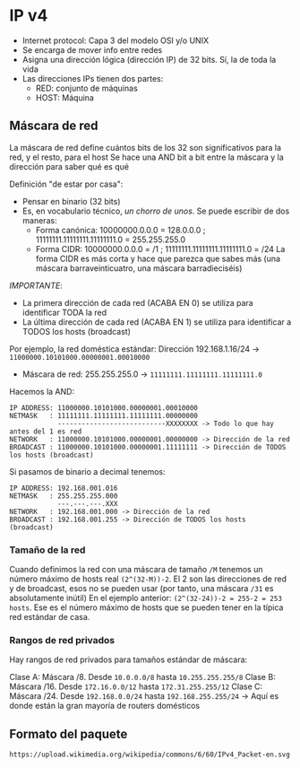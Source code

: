 # IP v4

- Internet protocol: Capa 3 del modelo OSI y/o UNIX
- Se encarga de mover info entre redes
- Asigna una dirección lógica (dirección IP) de 32 bits. Sí, la de toda la vida
- Las direcciones IPs tienen dos partes:
  - RED: conjunto de máquinas
  - HOST: Máquina

## Máscara de red
La máscara de red define cuántos bits de los 32 son significativos para la red, y el resto, para el host
Se hace una AND bit a bit entre la máscara y la dirección para saber qué es qué 

Definición "de estar por casa":
- Pensar en binario (32 bits)
- Es, en vocabulario técnico, _un chorro de unos_. Se puede escribir de dos maneras:
  - Forma canónica: 10000000.0.0.0 = 128.0.0.0 ; 11111111.11111111.11111111.0 = 255.255.255.0
  - Forma CIDR: 10000000.0.0.0 = /1 ; 11111111.11111111.11111111.0 = /24 
La forma CIDR es más corta y hace que parezca que sabes más (una máscara barraveinticuatro, una máscara barradieciséis)

_IMPORTANTE_: 
- La primera dirección de cada red (ACABA EN 0) se utiliza para identificar TODA la red
- La última dirección de cada red (ACABA EN 1) se utiliza para identificar a TODOS los hosts (broadcast)

Por ejemplo, la red doméstica estándar:
Dirección 192.168.1.16/24 -> `11000000.10101000.00000001.00010000`
- Máscara de red: 255.255.255.0 -> `11111111.11111111.11111111.0`

Hacemos la AND:
```
IP ADDRESS: 11000000.10101000.00000001.00010000
NETMASK   : 11111111.11111111.11111111.00000000
            ---------------------------XXXXXXXX -> Todo lo que hay antes del 1 es red
NETWORK   : 11000000.10101000.00000001.00000000 -> Dirección de la red
BROADCAST : 11000000.10101000.00000001.11111111 -> Dirección de TODOS los hosts (broadcast)
```

Si pasamos de binario a decimal tenemos:

```
IP ADDRESS: 192.168.001.016
NETMASK   : 255.255.255.000
            ---.---.---.XXX 
NETWORK   : 192.168.001.000 -> Dirección de la red
BROADCAST : 192.168.001.255 -> Dirección de TODOS los hosts (broadcast)
```

### Tamaño de la red

Cuando definimos la red con una máscara de tamaño `/M` tenemos un número máximo de hosts real `(2^(32-M))-2`.
El 2 son las direcciones de red y de broadcast, esos no se pueden usar (por tanto, una máscara `/31` es absolutamente inútil)
En el ejemplo anterior: `(2^(32-24))-2 = 255-2 = 253 hosts`. Ese es el número máximo de hosts que se pueden tener
en la típica red estándar de casa.

### Rangos de red privados

Hay rangos de red privados para tamaños estándar de máscara:

Clase A: Máscara /8. Desde `10.0.0.0/8` hasta `10.255.255.255/8`
Clase B: Máscara /16. Desde `172.16.0.0/12` hasta `172.31.255.255/12`
Clase C: Máscara /24. Desde `192.168.0.0/24` hasta `192.168.255.255/24` -> Aquí es donde están la gran mayoría de routers domésticos

## Formato del paquete

`https://upload.wikimedia.org/wikipedia/commons/6/60/IPv4_Packet-en.svg`

